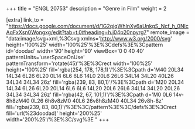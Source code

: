 +++
title = "ENGL 20753"
description = "Genre in Film"
weight = 2

[extra]
link_to = "https://docs.google.com/document/d/1G2qjqWhInXy6aUnkgS_Ncf_h_0NIcAqFxXsn0Wongxg/edit?tab=t.0#heading=h.j04p20npyrg7"
remote_image = "data:image/svg+xml,%3Csvg xmlns='http://www.w3.org/2000/svg' height='100%25' width='100%25'%3E%3Cdefs%3E%3Cpattern id='doodad' width='90' height='90' viewBox='0 0 40 40' patternUnits='userSpaceOnUse' patternTransform='rotate(45)'%3E%3Crect width='100%25' height='100%25' fill='rgba(254, 178, 178,1)'/%3E%3Cpath d='M40 20L34 14L34 6L26 6L20 0L14 6L6 6L6 14L0 20L6 26L6 34L14 34L20 40L26 34L34 34L34 26z' fill='rgba(239, 83, 80,1)'/%3E%3Cpath d='M20 20L34 14L34 6L26 6L20 20L14 6L6 6L6 14L20 20L6 26L6 34L14 34L20 20L26 34L34 34L34 26z' fill='rgba(42, 67, 101,1)'/%3E%3Cpath d='M0 0L6 14v-8h8zM40 0L26 6h8v8zM0 40L6 26v8h8zM40 40L34 26v8h-8z' fill='rgba(239, 83, 80,1)'/%3E%3C/pattern%3E%3C/defs%3E%3Crect fill='url(%23doodad)' height='200%25' width='200%25'/%3E%3C/svg%3E "
+++
